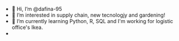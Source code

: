 - 👋 Hi, I’m @dafina-95
- 👀 I’m interested in supply chain, new tecnologjy and gardening!
- 🌱 I’m currently learning Python, R, SQL and I'm working for logistic office's Ikea.
- 


<!---
dafina-95/dafina-95 is a ✨ special ✨ repository because its `README.md` (this file) appears on your GitHub profile.
You can click the Preview link to take a look at your changes.
--->
